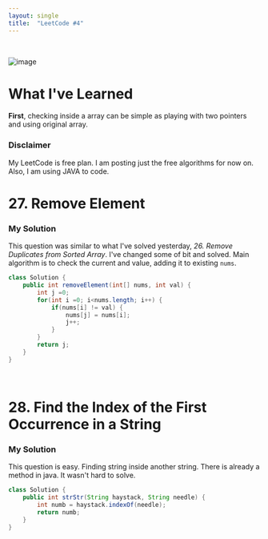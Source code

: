 ```yaml
---
layout: single
title:  "LeetCode #4"
---
```

<br>

![image](https://github.com/DutchVandaline/DutchVandaline.github.io/assets/142364450/42bf7dab-a9e3-43b3-b2b7-324d5d195fd5)

# What I've Learned
**First**, checking inside a array can be simple as playing with two pointers and using original array.

### Disclaimer
 My LeetCode is free plan. I am posting just the free algorithms for now on. Also, I am using JAVA to code.

# 27. Remove Element

### My Solution
This question was similar to what I've solved yesterday, *26. Remove Duplicates from Sorted Array*. I've changed some of bit and solved. Main algorithm is to check the current and value, adding it to existing `nums`. 

```java
class Solution {
    public int removeElement(int[] nums, int val) {
        int j =0;
        for(int i =0; i<nums.length; i++) {
        	if(nums[i] != val) {
        		nums[j] = nums[i];
        		j++;
        	}
        }
        return j;
    }
}

```

<br>

# 28. Find the Index of the First Occurrence in a String

### My Solution
This question is easy. Finding string inside another string. There is already a method in java. It wasn't hard to solve.

```java
class Solution {
    public int strStr(String haystack, String needle) {
    	int numb = haystack.indexOf(needle);
    	return numb;
    }
}
```

<br>


